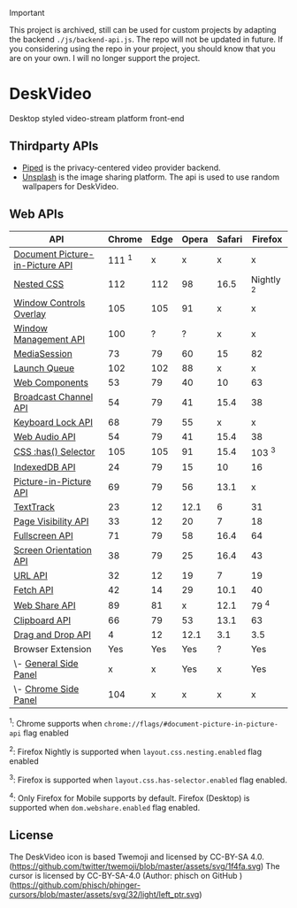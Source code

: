 > [!IMPORTANT]
> This project is archived, still can be used for custom projects by adapting the backend `./js/backend-api.js`. The repo will not be updated in future. If you considering using the repo in your project, you should know that you are on your own. I will no longer support the project.

# DeskVideo

Desktop styled video-stream platform front-end

## Thirdparty APIs

- [Piped](https://piped.video/) is the privacy-centered video provider backend.
- [Unsplash](https://unsplash.com) is the image sharing platform. The api is used to use random wallpapers for DeskVideo.

## Web APIs

| API                                                   |Chrome            |Edge|Opera|Safari|Firefox               |
|-------------------------------------------------------|------------------|----|-----|------|----------------------|
| [Document Picture-in-Picture API][dpip]               | 111 <sup>1</sup> | x  | x   | x    | x                    |
| [Nested CSS][css-nesting]                             | 112              |112 | 98  | 16.5 | Nightly <sup>2</sup> |
| [Window Controls Overlay][window-control-overlay]     | 105              |105 | 91  | x    | x                    |
| [Window Management API][window-management]            | 100              | ?  | ?   | x    | x                    |
| [MediaSession][media-session]                         | 73               | 79 | 60  | 15   | 82                   |
| [Launch Queue][launch-queue]                          | 102              |102 | 88  | x    | x                    |
| [Web Components][web-components]                      | 53               | 79 | 40  | 10   | 63                   |
| [Broadcast Channel API][broadcast-channel]            | 54               | 79 | 41  | 15.4 | 38                   |
| [Keyboard Lock API][keyboard-lock]                    | 68               | 79 | 55  | x    | x                    |
| [Web Audio API][web-audio]                            | 54               | 79 | 41  | 15.4 | 38                   |
| [CSS :has() Selector][has-selector]                   | 105              | 105| 91  | 15.4 | 103 <sup>3</sup>     |
| [IndexedDB API][indexeddb]                            | 24               | 79 | 15  | 10   | 16                   |
| [Picture-in-Picture API][pip]                         | 69               | 79 | 56  | 13.1 | x                    |
| [TextTrack][text-track]                               | 23               | 12 | 12.1| 6    | 31                   |
| [Page Visibility API][page-visibility]                | 33               | 12 | 20  | 7    | 18                   |
| [Fullscreen API][fullscreen]                          | 71               | 79 | 58  | 16.4 | 64                   |
| [Screen Orientation API][screen-orientation]          | 38               | 79 | 25  | 16.4 | 43                   |
| [URL API][url-api]                                    | 32               | 12 | 19  | 7    | 19                   |
| [Fetch API][fetch-api]                                | 42               | 14 | 29  | 10.1 | 40                   |
| [Web Share API][web-share]                            | 89               | 81 | x   | 12.1 | 79 <sup>4</sup>      |
| [Clipboard API][clipboard]                            | 66               | 79 | 53  | 13.1 | 63                   |
| [Drag and Drop API][drag-n-drop]                      | 4                | 12 | 12.1| 3.1  | 3.5                  |
| Browser Extension                                     | Yes              |Yes | Yes | ?    | Yes                  |
| \\- [General Side Panel][g-side-panel]                | x                | x  | Yes | x    | Yes                  |
| \\- [Chrome Side Panel][chrome-side-panel]            | 104              | x  | x   | x    | x                    |

<sup>1</sup>: Chrome supports when `chrome://flags/#document-picture-in-picture-api` flag enabled

<sup>2</sup>: Firefox Nightly is supported when `layout.css.nesting.enabled` flag enabled

<sup>3</sup>: Firefox is supported when `layout.css.has-selector.enabled` flag enabled.

<sup>4</sup>: Only Firefox for Mobile supports by default. Firefox (Desktop) is supported when `dom.webshare.enabled` flag enabled.

## License

The DeskVideo icon is based Twemoji and licensed by CC-BY-SA 4.0. (https://github.com/twitter/twemoji/blob/master/assets/svg/1f4fa.svg)
The cursor is licensed by CC-BY-SA-4.0 (Author: phisch on GitHub
) (https://github.com/phisch/phinger-cursors/blob/master/assets/svg/32/light/left_ptr.svg)

[dpip]: https://developer.chrome.com/docs/web-platform/document-picture-in-picture/
[css-nesting]: https://developer.chrome.com/articles/css-nesting/
[window-control-overlay]: https://developer.mozilla.org/en-US/docs/Web/API/Window_Controls_Overlay_API
[window-management]: https://developer.chrome.com/articles/window-management/
[media-session]: https://developer.mozilla.org/en-US/docs/Web/API/MediaSession
[launch-queue]: https://developer.mozilla.org/en-US/docs/Web/API/LaunchQueue
[web-components]: https://developer.mozilla.org/en-US/docs/Web/API/Web_components
[broadcast-channel]: https://developer.mozilla.org/en-US/docs/Web/API/Broadcast_Channel_API
[indexeddb]: https://developer.mozilla.org/en-US/docs/Web/API/IndexedDB_API
[pip]: https://developer.mozilla.org/en-US/docs/Web/API/Picture-in-Picture_API
[text-track]: https://developer.mozilla.org/en-US/docs/Web/API/TextTrack
[keyboard-lock]: https://developer.chrome.com/articles/keyboard-lock/
[page-visibility]: https://developer.mozilla.org/en-US/docs/Web/API/Page_Visibility_API
[fullscreen]: https://developer.mozilla.org/en-US/docs/Web/API/Fullscreen_API
[has-selector]: https://developer.mozilla.org/en-US/docs/Web/CSS/:has
[screen-orientation]: https://developer.mozilla.org/en-US/docs/Web/API/Screen_Orientation_API
[url-api]: https://developer.mozilla.org/en-US/docs/Web/API/URL_API
[web-audio]: https://developer.mozilla.org/en-US/docs/Web/API/Web_Audio_API
[fetch-api]: https://developer.mozilla.org/en-US/docs/Web/API/Fetch_API
[web-share]: https://developer.mozilla.org/en-US/docs/Web/API/Web_Share_API
[clipboard]: https://developer.mozilla.org/en-US/docs/Web/API/Clipboard_API
[drag-n-drop]: https://developer.mozilla.org/en-US/docs/Web/API/HTML_Drag_and_Drop_API
[g-side-panel]: https://dev.opera.com/extensions/sidebar-action-manual/
[chrome-side-panel]: https://developer.chrome.com/docs/extensions/reference/sidePanel/
